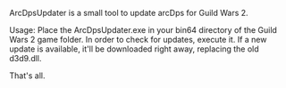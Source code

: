 ArcDpsUpdater is a small tool to update arcDps for Guild Wars 2.

Usage: Place the ArcDpsUpdater.exe in your bin64 directory of the Guild Wars 2 game folder. In order to check for updates, execute it. If a new update is available, it'll be downloaded right away, replacing the old d3d9.dll.

That's all.
